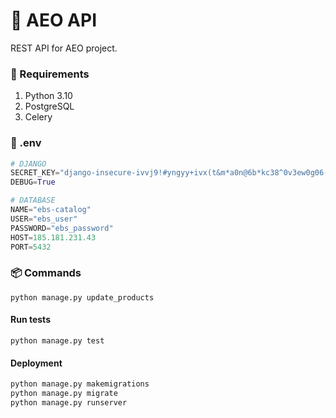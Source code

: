 # 📱 AEO API

REST API for AEO project.

### 📝 Requirements

1. Python 3.10
2. PostgreSQL
3. Celery

### 🔧 .env

```python
# DJANGO
SECRET_KEY="django-insecure-ivvj9!#yngyy+ivx(t&m*a0n@6b*kc38^0v3ew0g06-!x_pwih"
DEBUG=True

# DATABASE
NAME="ebs-catalog"
USER="ebs_user"
PASSWORD="ebs_password"
HOST=185.181.231.43
PORT=5432
```

### 📦️ Commands

```
python manage.py update_products
```

#### Run tests

```
python manage.py test
```

#### Deployment

``` python
python manage.py makemigrations
python manage.py migrate
python manage.py runserver
```
